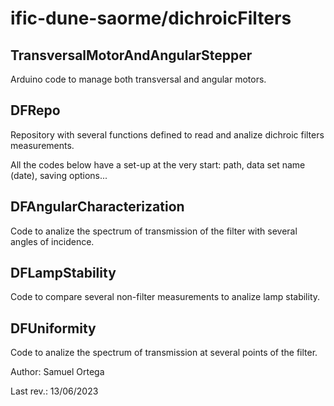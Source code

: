 # ific-dune-saorme/dichroicFilters

## TransversalMotorAndAngularStepper

Arduino code to manage both transversal and angular motors.

## DFRepo

Repository with several functions defined to read and analize dichroic filters measurements.

All the codes below have a set-up at the very start: path, data set name (date), saving options...

## DFAngularCharacterization

Code to analize the spectrum of transmission of the filter with several angles of incidence.

## DFLampStability

Code to compare several non-filter measurements to analize lamp stability.

## DFUniformity

Code to analize the spectrum of transmission at several points of the filter.

Author: Samuel Ortega

Last rev.: 13/06/2023
